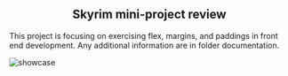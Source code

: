 <h2 align="center">
Skyrim mini-project review
</h2>

<p>
This project is focusing on exercising flex, margins, and paddings in front end development. Any additional information are in folder documentation.
</p>

<p  align="center">


![showcase](./img/showcase_project.png)

